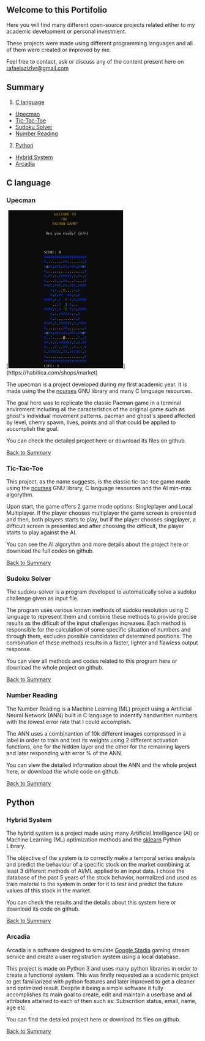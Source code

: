 ## Welcome to this Portifolio

Here you will find many different open-source projects related either to my academic development or personal investment. 

These projects were made using different programming languages and all of them were created or improved by me.

Feel free to contact, ask or discuss any of the content present here on rafaelazizlvr@gmail.com

<h2 id="summ">Summary</h2>

1. <a href="#CLan">C language</a>
- <a href="#upecman">Upecman</a>
- <a href="#ttt">Tic-Tac-Toe</a>
- <a href="#sudoku">Sudoku Solver</a>
- <a href="#numberR">Number Reading</a>

2. <a href="#py">Python</a>
- <a href="#hybridS">Hybrid System</a>
- <a href="#arc">Arcadia</a>


<h2 id="CLan">C language</h2>
<h3 id="upecman">Upecman</h3>
[<img src="assets/images/upecman-image.png" width="300x">](https://habitica.com/shops/market)

The upecman is a project developed during my first academic year. It is made using the the [ncurses](https://invisible-island.net/ncurses/announce.html) GNU library and many C language resources.

The goal here was to replicate the classic Pacman game in a terminal enviroment including all the caracteristics of the original game such as ghost's individual movement patterns, pacman and ghost's speed affected by level, cherry spawn, lives, points and all that could be applied to accomplish the goal.

You can check the detailed project here or download its files on github.

<a href="#summ">Back to Summary</a>

<h3 id="ttt">Tic-Tac-Toe</h3>

This project, as the name suggests, is the classic tic-tac-toe game made using the [ncurses](https://invisible-island.net/ncurses/announce.html) GNU library, C language resources and the AI min-max algorythm.

Upon start, the game offers 2 game mode options: Singleplayer and Local Multiplayer. If the player chooses multiplayer the game screen is presented and then, both players starts to play, but if the player chooses singplayer, a difficult screen is presented and after choosing the difficult, the player starts to play against the AI.

You can see the AI algorythm and more details about the project here or download the full codes on github.

<a href="#summ">Back to Summary</a>

<h3 id="sudoku">Sudoku Solver</h3>

The sudoku-solver is a program developed to automatically solve a sudoku challenge given as input file.

The program uses various known methods of sudoku resolution using C language to represent them and combine these methods to provide precise results as the dificult of the input challenges increases. Each method is responsible for the calculation of some specific situation of numbers and through them, excludes possible candidates of determined positions. The combination of these methods results in a faster, lighter and flawless output response.

You can view all methods and codes related to this program here or download the whole project on github.

<a href="#summ">Back to Summary</a>

<h3 id="numberR">Number Reading</h3>

The Number Reading is a Machine Learning (ML) project using a Artificial Neural Network (ANN) built in C language to indentify handwritten numbers with the lowest error rate that I could accomplish.

The ANN uses a combinantion of 10k different images compressed in a label in order to train and test its weights using 2 different activation functions, one for the hidden layer and the other for the remaining layers and later responding with error % of the ANN.

You can view the detailed information about the ANN and the whole project here, or download the whole code on github.

<a href="#summ">Back to Summary</a>

<h2 id="py">Python</h2>
<h3 id="hybridS">Hybrid System</h3>

The hybrid system is a project made using many Artificial Intelligence (AI) or Machine Learning (ML) optimization methods and the [sklearn](scikit-learn.org/) Python Library.

The objective of the system is to correctly make a temporal series analysis and predict the behaviour of a specific stock on the market combining at least 3 different methods of AI/ML applied to an input data. I chose the database of the past 5 years of the stock behavior, normalized and used as train material to the system in order for it to test and predict the future values of this stock in the market.

You can check the results and the details about this system here or download its code on github.

<a href="#summ">Back to Summary</a>

<h3 id="arc">Arcadia</h3>

Arcadia is a software designed to simulate [Google Stadia](https://stadia.google.com) gaming stream service and create a user registration system using a local database.

This project is made on Python 3 and uses many python libraries in order to create a functional system. This was firstly requested as a academic project to get familiarized with python features and later improved to get a cleaner and optimized result. Despite it being a simple software it fully accomplishes its main goal to create, edit and maintain a userbase and all attributes attained to each of then such as: Subscrition status, email, name, age etc.

You can find the detailed project here or download its files on github.

<a href="#summ">Back to Summary</a>

